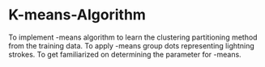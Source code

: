 # K-means-Algorithm
To implement -means algorithm to learn the clustering partitioning method from the training data. To apply -means group dots representing lightning strokes. To get familiarized on determining the parameter for -means.

